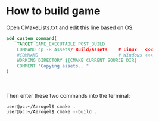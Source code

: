 # How to build game

Open CMakeLists.txt and edit this line based on OS.
```CMake
add_custom_command(
    TARGET GAME_EXECUTABLE POST_BUILD
    COMMAND cp -R Assets/ Build/Assets    # Linux   <<<
    #COMMAND                              # Windows <<<
    WORKING_DIRECTORY ${CMAKE_CURRENT_SOURCE_DIR}
    COMMENT "Copying assets..."
)
```
\
\
Then enter these two commands into the terminal:

```console
user@pc:~/Aerogel$ cmake .
user@pc:~/Aerogel$ cmake --build .
```
